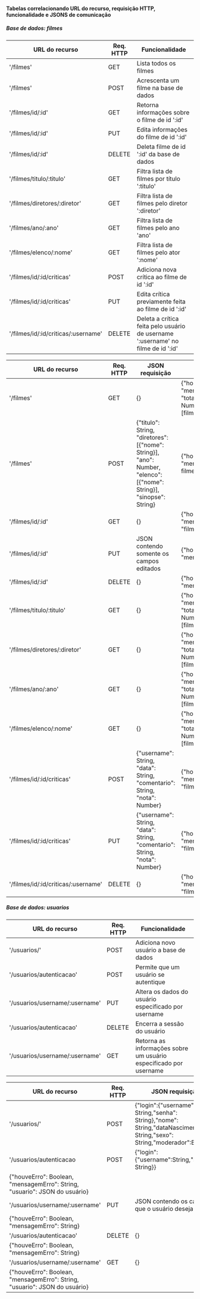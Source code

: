 #### Tabelas correlacionando URL do recurso, requisição HTTP, funcionalidade e JSONS de comunicação

##### Base de dados: filmes

| URL do recurso                | Req. HTTP     | Funcionalidade                                        |
| ---                           | ---           | ---                                                   |
| '/filmes'                     | GET           | Lista todos os filmes                                 |
| '/filmes'                     | POST          | Acrescenta um filme na base de dados                  |
| '/filmes/id/:id'              | GET           | Retorna informações sobre o filme de id ':id'         |
| '/filmes/id/:id'              | PUT           | Edita informações do filme de id ':id'                |
| '/filmes/id/:id'              | DELETE        | Deleta filme de id ':id' da base de dados             |
| '/filmes/titulo/:titulo'      | GET           | Filtra lista de filmes por título ':titulo'           |
| '/filmes/diretores/:diretor'  | GET           | Filtra lista de filmes pelo diretor ':diretor'        |
| '/filmes/ano/:ano'            | GET           | Filtra lista de filmes pelo ano 'ano'                 |
| '/filmes/elenco/:nome'        | GET           | Filtra lista de filmes pelo ator ':nome'              |
| '/filmes/id/:id/criticas'     | POST          | Adiciona nova crítica ao filme de id ':id'            |
| '/filmes/id/:id/criticas'     | PUT           | Edita crítica previamente feita ao filme de id ':id'  |
| '/filmes/id/:id/criticas/:username'   | DELETE        | Deleta a crítica feita pelo usuário de username ':username' no filme de id ':id'   |


| URL do recurso                        | Req. HTTP     | JSON requisição                                                                                                       | JSON resposta                                                                                         |
| ---                                   | ---           | ---                                                                                                                   | ---                                                                                                   |
| '/filmes'                             | GET           | {}                                                                                                                    | {"houveErro": Boolean, "mensagemErro": String, "totalFilmesEncontrados": Number, "filmes": [filmes]}  |
| '/filmes'                             | POST          | {"titulo": String, "diretores": [{"nome": String}], "ano": Number, "elenco": [{"nome": String}], "sinopse": String}   | {"houveErro": Boolean, "mensagemErro", "filme": filme}                                                |
| '/filmes/id/:id'                      | GET           | {}                                                                                                                    | {"houveErro": Boolean, "mensagemErro": String, "filmes": filme}  												 |
| '/filmes/id/:id'                      | PUT           | JSON contendo somente os campos editados                                                                              | {"houveErro": Boolean, "mensagemErro": String}                                                        |
| '/filmes/id/:id'                      | DELETE        | {}                                                                                                                    | {"houveErro": Boolean, "mensagemErro": String}                                                        |
| '/filmes/titulo/:titulo'              | GET           | {}                                                                                                                    | {"houveErro": Boolean, "mensagemErro": String, "totalFilmesEncontrados": Number, "filmes": [filmes]}  |
| '/filmes/diretores/:diretor'          | GET           | {}                                                                                                                    | {"houveErro": Boolean, "mensagemErro": String, "totalFilmesEncontrados": Number, "filmes": [filmes]}  |
| '/filmes/ano/:ano'                    | GET           | {}                                                                                                                    | {"houveErro": Boolean, "mensagemErro": String, "totalFilmesEncontrados": Number, "filmes": [filmes]}  |
| '/filmes/elenco/:nome'                | GET           | {}                                                                                                                    | {"houveErro": Boolean, "mensagemErro": String, "totalFilmesEncontrados": Number, "filmes": [filmes]}  |
| '/filmes/id/:id/criticas'             | POST          | {"username": String, "data": String, "comentario": String, "nota": Number}                                            | {"houveErro": Boolean, "mensagemErro": String, "filme": [filme]}                                      |
| '/filmes/id/:id/criticas'     			 | PUT           | {"username": String, "data": String, "comentario": String, "nota": Number}                                            | {"houveErro": Boolean, "mensagemErro": String, "filme": [filme]}                                      |
| '/filmes/id/:id/criticas/:username'   | DELETE        | {}                                                                                                            | {"houveErro": Boolean, "mensagemErro": String, "filme": filme}                                        |

##### Base de dados: usuarios

| URL do recurso                 | Req. HTTP     | Funcionalidade                                                    |
| ---                            | ---           | ---                                                               |
| '/usuarios/'                   | POST          | Adiciona novo usuário a base de dados                             |
| '/usuarios/autenticacao'       | POST          | Permite que um usuário se autentique                              |
| '/usuarios/username/:username' | PUT           | Altera os dados do usuário especificado por username              |
| '/usuarios/autenticacao'       | DELETE        | Encerra a sessão do usuário                                       |
| '/usuarios/username/:username' | GET           | Retorna as informações sobre um usuário especificado por username |


| URL do recurso                | Req. HTTP     | JSON requisição                                                                                                             | JSON resposta                                        	        | 
| ---                           | ---           | ---                                                                                                                         | ---                                                             |
| '/usuarios/'                  | POST          | {"login":{"username": String,"senha": String},"nome": String,"dataNascimento": String,"sexo": String,"moderador":Boolean} | { "houveErro": Boolean, "mensagemErro": String}            |
| '/usuarios/autenticacao       | POST          | {"login": {"username":String,"senha": String}}
|{"houveErro": Boolean, "mensagemErro": String, "usuario": JSON do usuário}                             |
|'/usuarios/username/:username' | PUT           | JSON contendo os campos que o usuário deseja alterar  
|{"houveErro": Boolean, "mensagemErro": String}                                                         |
|'/usuarios/autenticacao'       | DELETE        | {}                                                    
|{"houveErro": Boolean, "mensagemErro": String}                                                         |
|'/usuarios/username/:username' | GET           | {}                                                    
|{"houveErro": Boolean, "mensagemErro": String, "usuario": JSON do usuário}                             |
